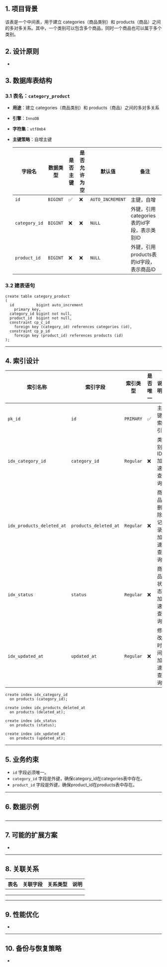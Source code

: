 ## **1. 项目背景**

该表是一个中间表，用于建立 categories（商品类别）和 products（商品）之间的多对多关系。其中，一个类别可以包含多个商品，同时一个商品也可以属于多个类别。
## **2. 设计原则**

-

## **3. 数据库表结构**

### **3.1 表名：`category_product`**

- **用途**：建立 categories（商品类别）和 products（商品）之间的多对多关系

- **引擎**：`InnoDB`

- **字符集**：`utf8mb4`

- **主键策略**：自增主键

  | 字段名           | 数据类型     | 是否主键     | 是否允许为空   | 默认值              | 备注                           |
  |---------------|----------|----------|----------|------------------|------------------------------|
  | `id`          | `BIGINT` | ✅        | ❌        | `AUTO_INCREMENT` | 主键，自增                        |
  | `category_id` | `BIGINT` | ❌        | ❌        | `NULL`           | 外键，引用categories表的id字段，表示类别ID |
  | `product_id`  | `BIGINT` | ❌        | ❌        | `NULL`           | 外键，引用products表的id字段，表示商品ID   |

### 3.2 建表语句

```mysql
create table category_product
(
  id          bigint auto_increment
    primary key,
  category_id bigint not null,
  product_id  bigint not null,
  constraint cp_c_id
    foreign key (category_id) references categories (id),
  constraint cp_p_id
    foreign key (product_id) references products (id)
);
```



------

## **4. 索引设计**

| **索引名称**                          | **索引字段**        | **索引类型**  | **是否唯一**    | **说明**     |
|-----------------------------------|-----------------|-----------|-------------|------------|
| `pk_id`                           | `id`            | `PRIMARY` | ✅           | 主键索引       |
| `idx_category_id`                 | `category_id`   | `Regular` | ❌           | 类别ID加速查询   |
| `idx_products_deleted_at`         | `products_deleted_at`        | `Regular` | ❌           | 商品删除记录加速查询 |
| `idx_status`                      | `status`    | `Regular` | ❌           | 商品状态加速查询   |
| `idx_updated_at`                  | `updated_at`    | `Regular` | ❌           | 修改时间加速查询   |
```mysql
create index idx_category_id
  on products (category_id);

create index idx_products_deleted_at
  on products (deleted_at);

create index idx_status
  on products (status);

create index idx_updated_at
  on products (updated_at);
```

------

## **5. 业务约束**

- `id` 字段必须唯一。
- `category_id` 字段是外键，确保category_id在categories表中存在。
- `product_id` 字段是外键，确保product_id在products表中存在。

------

## **6. 数据示例**

```mysql

```

------

## **7. 可能的扩展方案**

-

------

## **8. 关联关系**

| **表名**    | **关联字段**      | **关系类型**      | **说明**    |
|-----------|---------------|---------------|-----------|
|           |               |               |           |
|           |               |               |           |
|           |               |               |           |

------

## **9. 性能优化**

-

------

## **10. 备份与恢复策略**

- 